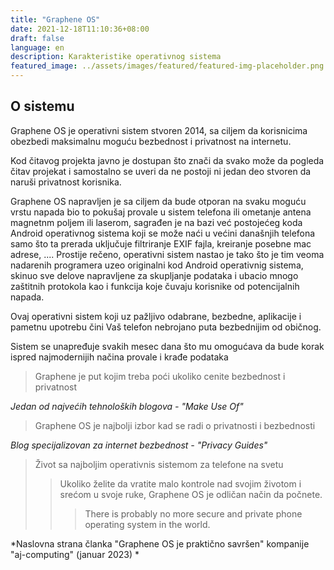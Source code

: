 ```yaml
---
title: "Graphene OS"
date: 2021-12-18T11:10:36+08:00
draft: false
language: en
description: Karakteristike operativnog sistema
featured_image: ../assets/images/featured/featured-img-placeholder.png
---
```


## O sistemu

Graphene OS je operativni sistem stvoren 2014, sa ciljem da korisnicima obezbedi maksimalnu moguću bezbednost i privatnost na internetu.

Kod čitavog projekta javno je dostupan što znači da svako može da pogleda čitav projekat i samostalno se uveri da ne postoji ni jedan deo stvoren da naruši privatnost korisnika. 

Graphene OS napravljen je sa ciljem da bude otporan na svaku moguću vrstu napada bio to pokušaj provale u sistem telefona ili ometanje antena magnetnm poljem ili laserom, sagrađen je na bazi već postojećeg koda Android operativnog sistema koji se može naći u većini današnjih telefona samo što ta prerada uključuje filtriranje EXIF fajla, kreiranje posebne mac adrese, .... Prostije rečeno, operativni sistem nastao je tako što je tim veoma nadarenih programera uzeo originalni kod Android operativnig sistema, skinuo sve delove napravljene za skupljanje podataka i ubacio mnogo zaštitnih protokola kao i funkcija koje čuvaju korisnike od potencijalnih napada.

Ovaj operativni sistem koji uz pažljivo odabrane, bezbedne, aplikacije i pametnu upotrebu čini Vaš telefon nebrojano puta bezbednijim od običnog. 

Sistem se unapređuje svakih mesec dana što mu omogućava da bude korak ispred najmodernijih načina provale i krađe podataka 






> Graphene je put kojim treba poći ukoliko cenite bezbednost i privatnost

*Jedan od najvećih tehnoloških blogova - "Make Use Of"*

> Graphene OS je najbolji izbor kad se radi o privatnosti i bezbednosti

*Blog specijalizovan za internet bezbednost - "Privacy Guides"*

> Život sa najboljim operativnis sistemom za telefone na svetu
>> Ukoliko želite da vratite malo kontrole nad svojim životom i srećom u svoje ruke, Graphene OS je odličan način da počnete.
>>> There is probably no more secure and private phone operating system in the world.

*Naslovna strana članka "Graphene OS je praktično savršen" kompanije "aj-computing" (januar 2023) *
